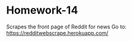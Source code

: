 # Homework-14
Scrapes the front page of Reddit for news
Go to: https://redditwebscrape.herokuapp.com/
